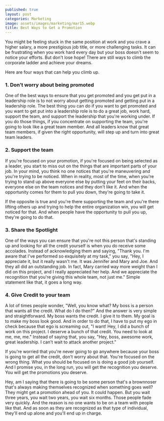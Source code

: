 ```yaml
---
published: true
layout: post
categories: Marketing
image: assets/images/marketing/mar15.webp
title: Best Ways to Get a Promotion
---
```


You might be feeling stuck in the same position at work and you crave a higher salary, a more prestigious job title, or more challenging tasks. It can be frustrating when you work hard every day but your boss doesn't seem to notice your efforts. But don't lose hope! There are still ways to climb the corporate ladder and achieve your dreams.

Here are four ways that can help you climb up.

### 1.	Don’t worry about being promoted
One of the best ways to ensure that you get promoted and you get put in a leadership role is to not worry about getting promoted and getting put in a leadership role. The best thing you can do if you want to get promoted and you want to get put into a leadership role is to do a great job, work hard, support the team, and support the leadership that you're working under. If you do those things, if you concentrate on supporting the team, you're going to look like a great team member. And all leaders know that great team members, if given the right opportunity, will step up and turn into great team leaders.

### 2.	Support the team
If you're focused on your promotion, if you're focused on being selected as a leader, you start to miss out on the things that are important parts of your job. In your mind, you think no one notices that you're maneuvering and you're trying to be noticed. When in reality, most of the time, when you're trying to stand up above everyone else by putting your feet on their backs, everyone else on the team notices and they don't like it. And when the opportunity comes for them to pull you down, they're going to take it.

If the opposite is true and you're there supporting the team and you're there lifting others up and trying to help the entire organization win, you will get noticed for that. And when people have the opportunity to pull you up, they're going to do that.

### 3.	Share the Spotlight
One of the ways you can ensure that you're not this person that's standing up and looking for all the credit yourself is when you do receive some accolades. Instead of acknowledging them and saying, "Thank you. I'm aware that I've performed so exquisitely at my task," you say, "Hey, I appreciate it, but it really wasn't me. It was Jennifer and Mary and Joe. And they all did an outstanding job. In fact, Mary carried way more weight than I did on this project, and I really appreciated her help. And we appreciate the recognition that you're giving this whole team, not just me." Simple statement like that, it goes a long way.

### 4.	Give Credit to your team
A lot of times people wonder, "Well, you know what? My boss is a person that wants all the credit. What do I do then?" And the answer is very simple and straightforward. My boss wants the credit. I give it to them. My goal is to make my boss look good. And in order to do that, I have to put my ego in check because that ego is screaming out, "I want! Hey, I did a bunch of work on this project. I deserve a bunch of that credit. You need to look at me, me, me." Instead of saying that, you say, "Hey, boss, awesome work, great leadership. I can't wait to attack another project."

If you're worried that you're never going to go anywhere because your boss is going to get all the credit, don't worry about that. You're focused on the wrong thing. What you should be focused on is doing a good job yourself. And I promise you, in the long run, you will get the recognition you deserve. You will get the promotions you deserve.

Hey, am I saying that there is going to be some person that's a brownnoser that's always making themselves recognized when something goes well? They might get a promotion ahead of you. It could happen. But you wait three years, you wait two years, you wait six months. Those people fade very quickly. And the reason is no one wants to be on a team with people like that. And as soon as they are recognized as that type of individual, they'll end up alone and you'll end up in charge.
